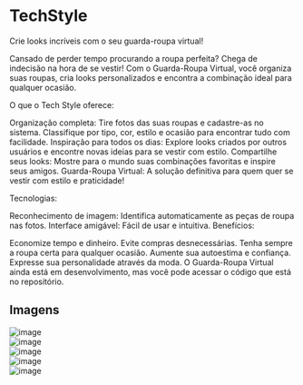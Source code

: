 # TechStyle

Crie looks incríveis com o seu guarda-roupa virtual!

Cansado de perder tempo procurando a roupa perfeita? Chega de indecisão na hora de se vestir! Com o Guarda-Roupa Virtual, você organiza suas roupas, cria looks personalizados e encontra a combinação ideal para qualquer ocasião.

O que o Tech Style oferece:

Organização completa: Tire fotos das suas roupas e cadastre-as no sistema. Classifique por tipo, cor, estilo e ocasião para encontrar tudo com facilidade.
Inspiração para todos os dias: Explore looks criados por outros usuários e encontre novas ideias para se vestir com estilo.
Compartilhe seus looks: Mostre para o mundo suas combinações favoritas e inspire seus amigos.
Guarda-Roupa Virtual: A solução definitiva para quem quer se vestir com estilo e praticidade!

Tecnologias:

Reconhecimento de imagem: Identifica automaticamente as peças de roupa nas fotos.
Interface amigável: Fácil de usar e intuitiva.
Benefícios:

Economize tempo e dinheiro.
Evite compras desnecessárias.
Tenha sempre a roupa certa para qualquer ocasião.
Aumente sua autoestima e confiança.
Expresse sua personalidade através da moda.
O Guarda-Roupa Virtual ainda está em desenvolvimento, mas você pode acessar o código que está no repositório.

## Imagens 

![image](https://github.com/ElielFreitas/TechStyle/assets/105892996/31ec2f87-4912-4067-a6a2-1a993af92514)
<br/>
![image](https://github.com/ElielFreitas/TechStyle/assets/105892996/1694f27c-eb34-4bc2-bd97-2c954f6f7618)
<br/>
![image](https://github.com/ElielFreitas/TechStyle/assets/105892996/4e9c538f-3540-44b8-9141-4d10bc1da1e9)
<br/>
![image](https://github.com/ElielFreitas/TechStyle/assets/105892996/f4d870f9-9f7a-4743-9518-b7431932c89d)
<br/>
![image](https://github.com/ElielFreitas/TechStyle/assets/105892996/b3adc999-606b-4bc3-98d2-4ff4b7f4a88e)




